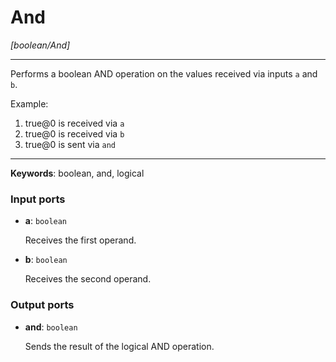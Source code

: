 # And

_[boolean/And]_

---

Performs a boolean AND operation on the values received via inputs `a` and `b`.  
  
Example:  
  
1. true@0 is received via `a`  
2. true@0 is received via `b`  
3. true@0 is sent via `and`  

---

__Keywords__: boolean, and, logical

### Input ports

* __a__: ` boolean `

    Receives the first operand.  


* __b__: ` boolean `

    Receives the second operand.  

### Output ports

* __and__: ` boolean `

    Sends the result of the logical AND operation.  

